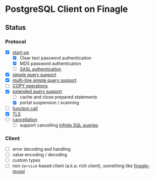 # PostgreSQL Client on Finagle

## Status

### Protocol

- [x] [start-up](https://www.postgresql.org/docs/current/protocol-flow.html#id-1.10.5.7.3)
    - [x] Clear text password authentication
    - [x] MD5 password authentication
    - [ ] [SASL authentication](https://www.postgresql.org/docs/current/sasl-authentication.html)
- [x] [simple query support](https://www.postgresql.org/docs/current/protocol-flow.html#id-1.10.5.7.4)
- [x] [multi-line simple query support](https://www.postgresql.org/docs/current/protocol-flow.html#PROTOCOL-FLOW-MULTI-STATEMENT)
- [ ] [COPY operations](https://www.postgresql.org/docs/current/protocol-flow.html#PROTOCOL-COPY)
- [x] [extended query support](https://www.postgresql.org/docs/current/protocol-flow.html#PROTOCOL-FLOW-EXT-QUERY)
    - [ ] cache and close prepared statements
    - [x] portal suspension / scanning
- [ ] [function call](https://www.postgresql.org/docs/current/protocol-flow.html#id-1.10.5.7.6)
- [x] [TLS](https://www.postgresql.org/docs/current/protocol-flow.html#id-1.10.5.7.11)
- [ ] [cancellation](https://www.postgresql.org/docs/current/protocol-flow.html#id-1.10.5.7.9)
    - [ ] support cancelling [infnite SQL queries](https://www.quora.com/Is-it-possible-to-write-an-SQL-query-that-runs-infinitely)

### Client

- [ ] error decoding and handling
- [ ] value encoding / decoding
- [ ] custom types
- [ ] non `Service`-based client (a.k.a: rich client), something like [finagle-mysql](https://github.com/twitter/finagle/blob/develop/finagle-mysql/src/main/scala/com/twitter/finagle/mysql/Client.scala#L66)
